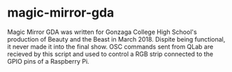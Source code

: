 # magic-mirror-gda

Magic Mirror GDA was written for Gonzaga College High School's production of Beauty and the Beast in March 2018. Dispite being functional, it never made it into the final show. OSC commands sent from QLab are recieved by this script and used to control a RGB strip connected to the GPIO pins of a Raspberry Pi.
